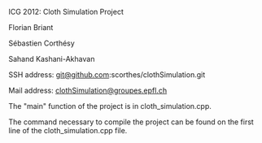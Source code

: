 ICG 2012: Cloth Simulation Project

Florian Briant

Sébastien Corthésy

Sahand Kashani-Akhavan

SSH address: git@github.com:scorthes/clothSimulation.git

Mail address: clothSimulation@groupes.epfl.ch

The "main" function of the project is in cloth_simulation.cpp.

The command necessary to compile the project can be found on the first line of the cloth_simulation.cpp file.